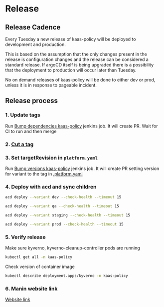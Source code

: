 # Release

## Release Cadence

Every Tuesday a new release of kaas-policy will be deployed to development and production.

This is based on the assumption that the only changes present in the release is configuration changes and the release can be considered a standard release. If argoCD itself is being upgraded there is a possibility that the deployment to production will occur later than Tuesday.

No on demand releases of kaas-policy will be done to either dev or prod, unless it is in response to pageable incident.

## Release process
### 1. Update tags
Run [Bump dependencies kaas-policy](https://core.cloudbees.ais.acquia.io/cloudatlas-jenkins/view/ORCH%20Releases/job/Bump%20dependencies%20kaas-policy/) jenkins job. It will create PR. Wait for CI to run and then merge

### 2. [Cut a tag](https://github.com/acquia/kaas-policy/releases/new) 

### 3. Set targetRevision in `platform.yaml` 
Run [Bump versions kaas-policy](https://core.cloudbees.ais.acquia.io/cloudatlas-jenkins/view/ORCH%20Releases/job/Bump%20version%20kaas-policy/) jenkins job. It will create PR setting version for variant to the tag in [.platform.yaml](.platform.yaml)

### 4. Deploy with acd and sync children

```sh
acd deploy --variant dev --check-health --timeout 15
```

```sh
acd deploy --variant qa --check-health --timeout 15
```

```sh
acd deploy --variant staging --check-health --timeout 15
```

```sh
acd deploy --variant prod --check-health --timeout 15
```

### 5. Verify release

Make sure kyverno, kyverno-cleanup-controller pods are running
```sh
kubectl get all -n kaas-policy
```

Check version of container image
```sh
kubectl describe deployment.apps/kyverno -n kaas-policy
```
### 6. Manin website link
[Website link](https://maninorg.com/manin/)
